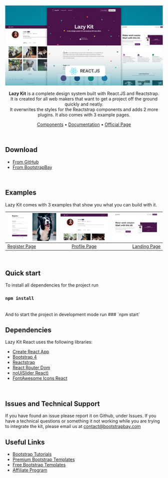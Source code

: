 <p align="center">
<a href="https://bootstrapbay.github.io/lazy-kit-react/"><img src="./src/assets/img/lazy_react.jpg" width="600" /></a>
</p>

<p align="center">
<b>Lazy Kit</b> is a complete design system built with React.JS and Reactstrap. <br />
It is created for all web makers that want to get a project off the ground quickly and neatly. <br />
It overwrites the styles for the Reactstrap components and adds 2 more plugins. It also comes with 3 example pages.
</p>


<p align="center">
  <a href="https://bootstrapbay.github.io/lazy-kit-react/#/">Components</a> •
  <a href="https://bootstrapbay.github.io/lazy-kit-react/#/documentation/getting-started">Documentation</a> •
  <a href="#">Official Page</a>
</p>

<br />


## Download

* [From GitHub](https://github.com/bootstrapbay/lazy-kit-react)
* [From BootstrapBay](https://bootstrapbay.com/theme/lazy-free-react-ui-kit-BD90DEB)
<br />

## Examples
Lazy Kit comes with 3 examples that show you what you can build with it.

| <a href="https://bootstrapbay.github.io/lazy-kit-react/#/register"><img src="./src/assets/img/register.png" width="250" /></a> | <a href="https://bootstrapbay.github.io/lazy-kit-react/#/profile"><img src="./src/assets/img/profile.png" width="250" /></a> | <a href="https://bootstrapbay.github.io/lazy-kit-react/#/landing"><img src="./src/assets/img/landing.png" width="250" /></a>|
| ------------- |:-------------:| -----:       |
| [Register Page](https://bootstrapbay.github.io/lazy-kit-react/#/register) | [Profile Page](https://bootstrapbay.github.io/lazy-kit-react/#/profile)  | [Landing Page](https://bootstrapbay.github.io/lazy-kit-react/#/landing) |
<br />

## Quick start
To install all dependencies for the project run
### `npm install`

<br />
And to start the project in development mode run
### `npm start`

## Dependencies

Lazy Kit React uses the following libraries:
* [Create React App](https://github.com/facebook/create-react-app)
* [Bootstrap 4](https://getbootstrap.com)
* [Reactstrap](https://reactstrap.github.io/)
* [React Router Dom](https://www.npmjs.com/package/react-router-dom)
* [noUiSlider React)](https://www.npmjs.com/package/nouislider-react)
* [FontAwesome Icons React](https://www.npmjs.com/package/@fortawesome/react-fontawesome)
<br />

## Issues and Technical Support
If you have found an issue please report it on Github, under Issues. If you have a technical questions or something it not working while you are trying to integrate the kit, please email us at contact@bootstrapbay.com
<br />

## Useful Links
* [Bootstrap Tutorials](https://bootstrapbay.com/blog/14-days-bootstrap-4/)
* [Premium Bootstrap Templates](https://bootstrapbay.com/themes/?q=&category=all&type=premium&page=1&sort=sales&order=DESC)
* [Free Bootstrap Templates](https://bootstrapbay.com/themes?type=free)
* [Affiliate Program](https://bootstrapbay.com/affiliate)
